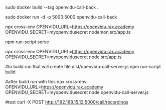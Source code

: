 sudo docker build --tag openvidu-call-back .

sudo docker run -d -p 5000:5000 openvidu-call-back

npx cross-env OPENVIDU_URL=https://openvidu.rax.academy OPENVIDU_SECRET=myopenvidusecret nodemon src/app.ts

npm run-script serve

npx cross-env OPENVIDU_URL=https://openvidu.rax.academy OPENVIDU_SECRET=myopenvidusecret node src/app.ts

#to build run that will create file dist/openvidu-call-server.js
npm run-script build

#after build run with this
npx cross-env OPENVIDU_URL=https://openvidu.rax.academy OPENVIDU_SECRET=myopenvidusecret node openvidu-call-server.js

#test 
curl -X POST http://192.168.15.12:5000/call/recordings